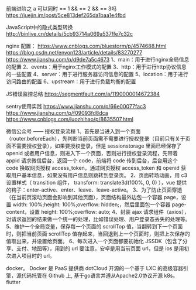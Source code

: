 

前端进阶之 a 可以同时 == 1 && == 2 && == 3吗
https://juejin.im/post/5ce813def265da1baa1e4fbd


JavaScript中的隐式类型转换
http://binlive.cn/details/5cb93714a069a537ffe7c32c


nginx 配置：
https://www.cnblogs.com/bluestorm/p/4574688.html
https://blog.csdn.net/envon123/article/details/83270277
https://www.jianshu.com/p/d9de7a5c4673
1、main：用于进行nginx全局信息的配置
2、events：用于nginx工作模式的配置
3、http：用于进行http协议信息的一些配置
4、server：用于进行服务器访问信息的配置
5、location：用于进行访问路由的配置
6、upstream：用于进行负载均衡的配置


JS错误监控总结
https://segmentfault.com/a/1190000014672384


sentry使用实践
https://www.jianshu.com/p/66e00077fac3
https://www.jianshu.com/p/f09093fd8dca
https://www.cnblogs.com/luozhihao/p/8635507.html


微信公众号 —— 授权登录流程
1、首先是当进入到一个页面（router.beforeEach），先判断当前页面需不需要进行授权登录（目前只有关于页面不需要授权登录），如果要授权登录，但是 sessionstorage 里面已经保存了 openid 或者用户信息，则进入下一个页面，否则进行授权登录流程，先带着 appid 请求微信后台，返回一个 code，前端将 code 传到后台，后台用这个 code 换取网页授权 access_token，通过网页授权 access_token 和 openid 获取用户基本信息，如果没有用户信息则跳转到登录页。
2、页面转场动画，用 c3 设置样式（ transition 组件， transform: translate3d(100%, 0, 0) ），vue 提供的钩子：enter-active、enter、leave、leave-active。
3、为了防止页面穿透（在当前页滚动页面会影响到其他页面），页面结构最外边包一个容器 page，设置 width: 100%;height: 100%;overflow: hidden;，然后里面包一个容器 page-content，设置  height: 100%;overflow: auto;
4、封装 ajax 请求组件（axios），对请求返回的结果做一个统一的处理，比如错误处理、用户登录态丢失的处理等。
5、维护一个全局变量，保存每一个页面的 scrollTop 值，当翻转到下一个页面时，则把当前页面 scrollTop 值存起来，当回退到上一个页面时，则把上次保存的值取出来，并设置给页面。
6、每次进入一个页面都要初始化 JSSDK（包含了分享、支付、地图等），用到的 url 要注意，安卓是用当前页面 url，但是 ios 是用初次进入项目时的 url。


docker。
Docker 是 PaaS 提供商 dotCloud 开源的一个基于 LXC 的高级容器引擎，源代码托管在 Github 上, 基于go语言并遵从Apache2.0协议开源
k8s。 flutter